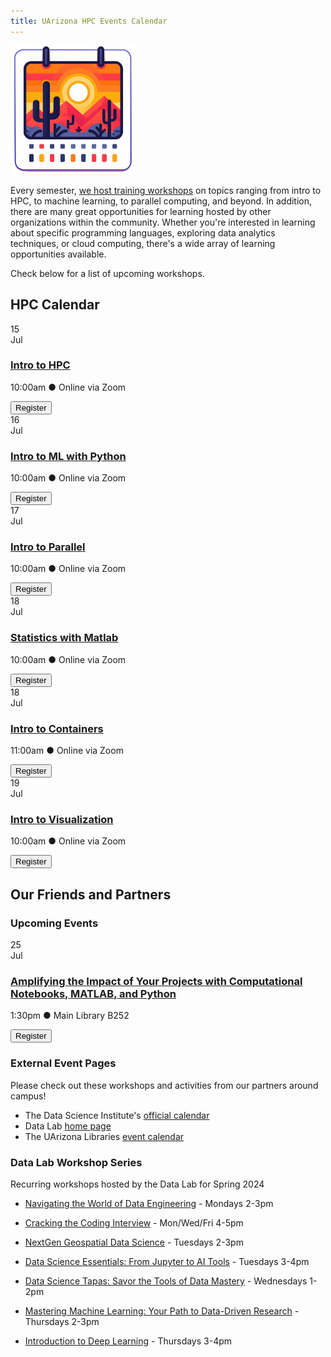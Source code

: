 ```yaml
---
title: UArizona HPC Events Calendar
---
```

<link rel="stylesheet" href="../../assets/stylesheets/events.css">
<link rel="stylesheet" href="../../assets/stylesheets/images.css">


<img class="img-right" src="images/az_calendar.png" title="Desert calendar illustration" alt="cactus" width="200">

Every semester, [we host training workshops](../workshop_materials/) on topics ranging from intro to HPC, to machine learning, to parallel computing, and beyond. In addition, there are many great opportunities for learning hosted by other organizations within the community. Whether you're interested in learning about specific programming languages, exploring data analytics techniques, or cloud computing, there's a wide array of learning opportunities available.

Check below for a list of upcoming workshops.

## HPC Calendar

<div class="event-card">
    <div class="event-date">
        <div class="date-number">15</div>
        <div class="date-month">Jul</div>
    </div>
    <div class="event-details">
        <h3><a href="../workshop_materials/intro_to_hpc/">Intro to HPC</a></h3>
        <p>10:00am &#x25cf Online via Zoom</p>
    </div>
    <div class="event-registration">
        <a href="https://docs.google.com/forms/d/e/1FAIpQLScdpYbAHEiErtD16B17w2JUfw5smtXEYap6lfZ6VOCOYA8bYw/viewform?usp=sf_link"> <button class="register-button">Register</button></a>
    </div>
</div>

<div class="event-card">
    <div class="event-date">
        <div class="date-number">16</div>
        <div class="date-month">Jul</div>
    </div>
    <div class="event-details">
        <h3><a href="../workshop_materials/intro_to_machine_learning/python/">Intro to ML with Python</a></h3>
        <p>10:00am &#x25cf Online via Zoom</p>
    </div>
    <div class="event-registration">
        <a href="https://docs.google.com/forms/d/e/1FAIpQLScdpYbAHEiErtD16B17w2JUfw5smtXEYap6lfZ6VOCOYA8bYw/viewform?usp=sf_link"> <button class="register-button">Register</button></a>
    </div>
</div>

<div class="event-card">
    <div class="event-date">
        <div class="date-number">17</div>
        <div class="date-month">Jul</div>
    </div>
    <div class="event-details">
        <h3><a href="../workshop_materials/">Intro to Parallel</a></h3>
        <p>10:00am &#x25cf Online via Zoom</p>
    </div>
    <div class="event-registration">
        <a href="https://docs.google.com/forms/d/e/1FAIpQLScdpYbAHEiErtD16B17w2JUfw5smtXEYap6lfZ6VOCOYA8bYw/viewform?usp=sf_link"> <button class="register-button">Register</button></a>
    </div>
</div>

<div class="event-card">
    <div class="event-date">
        <div class="date-number">18</div>
        <div class="date-month">Jul</div>
    </div>
    <div class="event-details">
        <h3><a href="../workshop_materials/">Statistics with Matlab</a></h3>
        <p>10:00am &#x25cf Online via Zoom</p>
    </div>
    <div class="event-registration">
        <a href="https://docs.google.com/forms/d/e/1FAIpQLScdpYbAHEiErtD16B17w2JUfw5smtXEYap6lfZ6VOCOYA8bYw/viewform?usp=sf_link"> <button class="register-button">Register</button></a>
    </div>
</div>

<div class="event-card">
    <div class="event-date">
        <div class="date-number">18</div>
        <div class="date-month">Jul</div>
    </div>
    <div class="event-details">
        <h3><a href="../workshop_materials/intro_to_containers/">Intro to Containers</a></h3>
        <p>11:00am &#x25cf Online via Zoom</p>
    </div>
    <div class="event-registration">
        <a href="https://docs.google.com/forms/d/e/1FAIpQLScdpYbAHEiErtD16B17w2JUfw5smtXEYap6lfZ6VOCOYA8bYw/viewform?usp=sf_link"> <button class="register-button">Register</button></a>
    </div>
</div>

<div class="event-card">
    <div class="event-date">
        <div class="date-number">19</div>
        <div class="date-month">Jul</div>
    </div>
    <div class="event-details">
        <h3><a href="../workshop_materials/">Intro to Visualization</a></h3>
        <p>10:00am &#x25cf Online via Zoom</p>
    </div>
    <div class="event-registration">
        <a href="https://docs.google.com/forms/d/e/1FAIpQLScdpYbAHEiErtD16B17w2JUfw5smtXEYap6lfZ6VOCOYA8bYw/viewform?usp=sf_link"> <button class="register-button">Register</button></a>
    </div>
</div>

## Our Friends and Partners

### Upcoming Events

<!-- ??? example "No listed events. Check back later."
    *If you have an event that you would like us to display here, please [let us know](https://uarizona.service-now.com/sp?id=sc_cat_item&sys_id=8c4aa2761b1df0107947edf1604bcbd0&sysparm_category=84d3d1acdbc8f4109627d90d6896191f)!* -->

<div class="event-card">
    <div class="event-date">
        <div class="date-number">25</div>
        <div class="date-month">Jul</div>
    </div>
        <div class="event-details">
            <h3><a href="images/MATLAB_Python_Workshop_flyer.pdf">Amplifying the Impact of Your Projects with Computational Notebooks, MATLAB, and Python</a></h3>
            <p>1:30pm &#x25cf Main Library B252</p>
        </div>
        <div class="event-registration">
            <a href="https://libcal.library.arizona.edu/event/12679438"> <button class="register-button">Register</button></a>
        </div>
</div>

### External Event Pages

Please check out these workshops and activities from our partners around campus!

- The Data Science Institute's [official calendar](https://datascience.arizona.edu/calendar)
- Data Lab [home page](https://datainsight.arizona.edu/uarizona-data-lab)
- The UArizona Libraries [event calendar](https://libcal.library.arizona.edu/calendar/events)


### Data Lab Workshop Series

Recurring workshops hosted by the Data Lab for Spring 2024

- [Navigating the World of Data Engineering](https://datascience.arizona.edu/events/navigating-world-data-engineering) - Mondays 2-3pm

- [Cracking the Coding Interview](https://datascience.arizona.edu/events/cracking-coding-interview) - Mon/Wed/Fri 4-5pm

- [NextGen Geospatial Data Science](https://datascience.arizona.edu/events/nextgen-geospatial-data-science) - Tuesdays 2-3pm

- [Data Science Essentials: From Jupyter to AI Tools](https://datascience.arizona.edu/events/data-science-essentials-jupyter-ai-tools) - Tuesdays 3-4pm

- [Data Science Tapas: Savor the Tools of Data Mastery](https://datascience.arizona.edu/events/data-science-tapas-savor-tools-data-mastery) - Wednesdays 1-2pm

- [Mastering Machine Learning: Your Path to Data-Driven Research](https://datascience.arizona.edu/events/mastering-machine-learning-your-path-data-driven-research) - Thursdays 2-3pm

- [Introduction to Deep Learning](https://datascience.arizona.edu/events/deep-dive-data-guide-deep-learning) - Thursdays 3-4pm

<!--
!!! example "No upcoming workshops scheduled. Check back later"
-->
<!--

Below is a nice format you can use to create cards for upcoming events. 

<div class="event-card">
    <div class="event-date">
        <div class="date-number">DAY</div>
        <div class="date-month">3 LETTER MONTH</div>
    </div>
        <div class="event-details">
            <h3><a href="PATH TO WORKSHOP PAGE">WORKSHOP NAME</a></h3>
            <p>TIME &#x25cf LOCATION</p>
        </div>
        <div class="event-registration">
            <a href="REGISTRATION LINK"> <button class="register-button">Register</button></a>
        </div>
</div>


As an example:

<div class="event-card">
    <div class="event-date">
        <div class="date-number">3</div>
        <div class="date-month">Apr</div>
    </div>
        <div class="event-details">
            <h3><a href="../intro_to_hpc/">Intro to HPC</a></h3>
            <p>10:00-11:00am &#x25cf Catalyst Studios Room 1</p>
        </div>
        <div class="event-registration">
            <a href="REGISTRATION LINK"> <button class="register-button">Register</button></a>
        </div>
</div>

-->